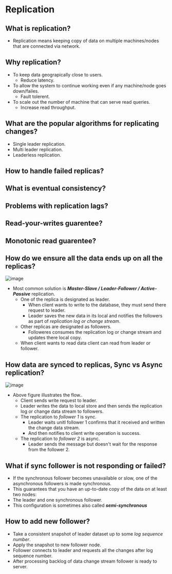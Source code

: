 # Replication
## What is replication?
* Replication means keeping copy of data on multiple machines/nodes that are connected via network.
## Why replication?
* To keep data geograpically close to users.
    * Reduce latency.
* To allow the system to continue working even if any machine/node goes down/failes.
    * Fault tolerent.
* To scale out the number of machine that can serve read queries.
    * Increase read throughput.
## What are the popular algorithms for replicating changes?
* Single leader replication.
* Multi leader replication.
* Leaderless replication.
## How to handle failed replicas?
## What is eventual consistency?
## Problems with replication lags?
## Read-your-writes guarentee?
## Monotonic read guarentee?
## How do we ensure all the data ends up on all the replicas?
![image](https://github.com/user-attachments/assets/4dcc1aa0-0104-4acc-9043-40c6a277071c)
* Most common solution is **_Master-Slave / Leader-Follower / Active-Passive_** replication.
    * One of the replica is designated as leader.
        * When client wants to write to the database, they must send there request to leader.
        * Leader saves the new data in its local and notifies the followers as part of _replication log or change stream_.
    * Other replicas are designated as followers.
        * Followeres consumes the replication log or change stream and updates there local copy.
    * When client wants to read data client can read from leader or follower.
## How data are synced to replicas, Sync vs Async replication?
![image](https://github.com/user-attachments/assets/15098199-c6c3-4c3d-8942-b5e0e1afe588)
* Above figure illustrates the flow..
  * Client sends write request to leader.
  * Leader writes the data to local store and then sends the replication log or change data stream to followers.
  * The replication to _follower 1_ is sync.
    * Leader waits unitl follower 1 confirms that it received and written the change data stream.
    * And then notifies to client write operation is success.
  * The replication to _follower 2_ is async.
    * Leader sends the message but doesn't wait for the response from the follower 2.
## What if sync follower is not responding or failed?
* If the synchronous follower becomes unavailable or slow, one of the asynchronous followers is made synchronous.
* This guarantees that you have an up-to-date copy of the data on at least two nodes:
* The leader and one synchronous follower.
* This configuration is sometimes also called **_semi-synchronous_**
## How to add new follower?
* Take a consistent snapshot of leader dataset up to some _log sequence number_.
* Apply the snapshot to new follower node.
* Follower connects to leader and requests all the changes after log sequence number.
* After processing backlog of data change stream follower is ready to server.
## 



